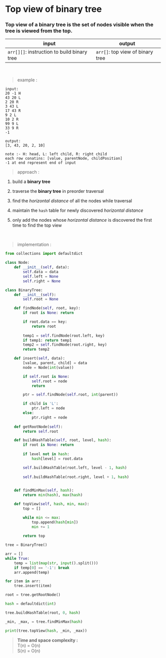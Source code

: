# Top view of binary tree

### Top view of a binary tree is the set of nodes visible when the tree is viewed from the top.

| input | output |
| --- | --- |
| `arr[][]`: instruction to build binary tree | `arr[]`: top view of binary tree |

<br>

> example :

```
input:
20 -1 H
43 20 L
2 20 R
3 43 L
17 43 R
9 2 L
10 2 R
99 9 L
33 9 R
-1

output:
[3, 43, 20, 2, 10]
```
```
note :- H: head, L: left child, R: right child
each row conatins: [value, parentNode, childPosition]
-1 at end represent end of input
```

> approach :

1. build a **binary tree**

2. traverse the **binary tree** in preorder traversal

3. find the *horizontal distance* of all the nodes while traversal

4. maintain the `hash` table for newly discovered *horizontal distance*

5. only add the nodes whose *horizontal distance* is discovered the first time to find the top view

<br>

> implementation :

```python
from collections import defaultdict

class Node:
    def __init__(self, data):
        self.data = data
        self.left = None
        self.right = None

class BinaryTree:
    def __init__(self):
        self.root = None

    def findNode(self, root, key):
        if root is None: return

        if root.data == key:
            return root
        
        temp1 = self.findNode(root.left, key)
        if temp1: return temp1
        temp2 = self.findNode(root.right, key)
        return temp2

    def insert(self, data):
        [value, parent, child] = data
        node = Node(int(value))

        if self.root is None:
            self.root = node
            return 

        ptr = self.findNode(self.root, int(parent))

        if child is 'L':
            ptr.left = node
        else:
            ptr.right = node
    
    def getRootNode(self):
        return self.root

    def buildHashTable(self, root, level, hash):
        if root is None: return        
        
        if level not in hash:
            hash[level] = root.data

        self.buildHashTable(root.left, level - 1, hash)
        
        self.buildHashTable(root.right, level + 1, hash)   
        

    def findMinMax(self, hash):
        return min(hash), max(hash)

    def topView(self, hash, min, max):
        top = []

        while min <= max:
            top.append(hash[min])
            min += 1
        
        return top

tree = BinaryTree()

arr = []
while True: 
    temp = list(map(str, input().split()))
    if temp[0] == '-1': break
    arr.append(temp)

for item in arr:
    tree.insert(item)

root = tree.getRootNode()

hash = defaultdict(int)

tree.buildHashTable(root, 0, hash)

_min, _max, = tree.findMinMax(hash)

print(tree.topView(hash, _min, _max))
```

> **Time and space complexity :**
<br>T(n) = O(n)
<br>S(n) = O(n)